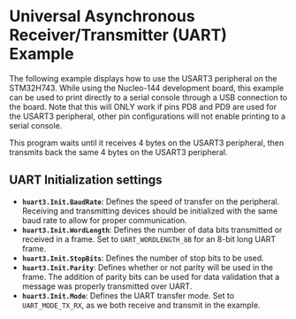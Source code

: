 # Universal Asynchronous Receiver/Transmitter (UART) Example

The following example displays how to use the USART3 peripheral on the STM32H743. While using the Nucleo-144 development board, this example can be used to print directly to a serial console through a USB connection to the board. Note that this will ONLY work if pins PD8 and PD9 are used for the USART3 peripheral, other pin configurations will not enable printing to a serial console.

This program waits until it receives 4 bytes on the USART3 peripheral, then transmits back the same 4 bytes on the USART3 peripheral.

## UART Initialization settings

* **`huart3.Init.BaudRate`**: Defines the speed of transfer on the peripheral. Receiving and transmitting devices should be initialized with the same baud rate to allow for proper communication.
* **`huart3.Init.WordLength`**: Defines the number of data bits transmitted or received in a frame. Set to `UART_WORDLENGTH_8B` for an 8-bit long UART frame.
* **`huart3.Init.StopBits`**: Defines the number of stop bits to be used.
* **`huart3.Init.Parity`**: Defines whether or not parity will be used in the frame. The addition of parity bits can be used for data validation that a message was properly transmitted over UART.
* **`huart3.Init.Mode`**: Defines the UART transfer mode. Set to `UART_MODE_TX_RX`, as we both receive and transmit in the example.
